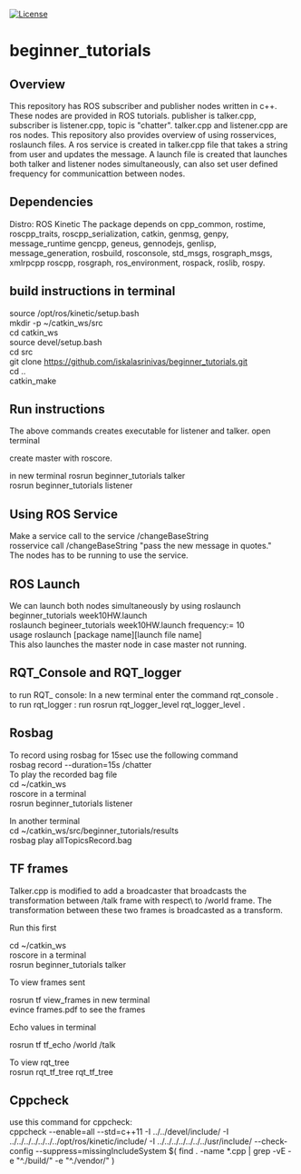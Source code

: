 [![License](https://img.shields.io/badge/License-BSD%203--Clause-blue.svg)](https://opensource.org/licenses/BSD-3-Clause)


# beginner_tutorials

## Overview

This repository has ROS subscriber and publisher nodes written in c++. These nodes are provided in ROS tutorials. publisher is talker.cpp, subscriber is listener.cpp, topic is "chatter". talker.cpp and listener.cpp are ros nodes. This repository also provides overview of using rosservices, roslaunch files. A ros service is created in talker.cpp file that takes a string from user and updates the message. A launch file is created that launches both talker and listener nodes simultaneously, can also set user defined frequency for communicattion between nodes.

## Dependencies
Distro: ROS Kinetic
The package depends on cpp_common, rostime, roscpp_traits, roscpp_serialization, catkin, genmsg, genpy, message_runtime
gencpp, geneus, gennodejs, genlisp, message_generation, rosbuild, rosconsole, std_msgs, rosgraph_msgs, xmlrpcpp
roscpp, rosgraph, ros_environment, rospack, roslib, rospy.


## build instructions in terminal

source /opt/ros/kinetic/setup.bash\
mkdir -p ~/catkin_ws/src\
cd catkin_ws\
source devel/setup.bash\
cd src\
git clone https://github.com/iskalasrinivas/beginner_tutorials.git \
cd ..\
catkin_make 

## Run instructions

The above commands creates executable for listener and talker. open terminal

create master with roscore.

in new terminal
rosrun beginner_tutorials talker\
rosrun beginner_tutorials listener

## Using ROS Service

Make a service call to the service /changeBaseString\
rosservice call /changeBaseString "pass the new message in quotes."\
The nodes has to be running to use the service.

## ROS Launch

We can launch both nodes simultaneously by using roslaunch beginner_tutorials week10HW.launch\
roslaunch begineer_tutorials week10HW.launch frequency:= 10\
usage roslaunch [package name][launch file name]\
This also launches the master node in case master not running.

## RQT_Console and RQT_logger
to run RQT_ console: In a new terminal enter the command rqt_console .\
to run rqt_logger : run rosrun rqt_logger_level rqt_logger_level .

## Rosbag
To record using rosbag for 15sec use the following command\
rosbag record --duration=15s /chatter\
To play the recorded bag file\
cd ~/catkin_ws\
roscore in a terminal\
rosrun beginner_tutorials listener

In another terminal\
cd ~/catkin_ws/src/beginner_tutorials/results\
rosbag play allTopicsRecord.bag

## TF frames
Talker.cpp is modified to add a broadcaster that broadcasts the transformation between /talk frame with respect\ 
to /world frame. The transformation between these two frames is broadcasted as a transform.

Run this first

cd ~/catkin_ws\
roscore in a terminal\
rosrun beginner_tutorials talker

To view frames sent 

rosrun tf view_frames  in new terminal\
evince frames.pdf to see the frames

Echo values in terminal

rosrun tf tf_echo /world /talk

To view rqt_tree\
rosrun rqt_tf_tree rqt_tf_tree

## Cppcheck

use this command for cppcheck:\
cppcheck --enable=all --std=c++11 -I ../../devel/include/ -I ../../../../../../../opt/ros/kinetic/include/ -I ../../../../../../../usr/include/ --check-config --suppress=missingIncludeSystem $( find . -name *.cpp | grep -vE -e "^./build/" -e "^./vendor/" )

